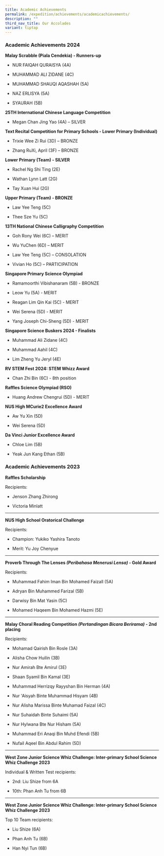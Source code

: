 ```yaml
---
title: Academic Achievements
permalink: /expedition/achievements/academicachievements/
description: ""
third_nav_title: Our Accolades
variant: tiptap
---
```

<h3>Academic Achievements 2024</h3>
<p><strong>Malay Scrabble (Piala Cendekia) - Runners-up</strong>
</p>
<ul data-tight="true" class="tight">
<li>
<p>NUR FAIQAH QURAISYA (4A)</p>
</li>
<li>
<p>MUHAMMAD ALI ZIDANE (4C)</p>
</li>
<li>
<p>MUHAMMAD SHAUQI AQASHAH&nbsp;(5A)</p>
</li>
<li>
<p>NAZ ERLISYA (5A)&nbsp;&nbsp;&nbsp;&nbsp;&nbsp;&nbsp;&nbsp;&nbsp;&nbsp;</p>
</li>
<li>
<p>SYAURAH (5B)</p>
</li>
</ul>
<p><strong>25TH International Chinese Language Competition</strong>
</p>
<ul data-tight="true" class="tight">
<li>
<p>Megan Chan Jing Yao (4A) – SILVER</p>
</li>
</ul>
<p><strong>Text Recital Competition for Primary Schools - Lower Primary (Individual)</strong>
</p>
<ul data-tight="true" class="tight">
<li>
<p>Trixie Wee Zi Rui (3D) – BRONZE</p>
</li>
<li>
<p>Zhang RuXi, April (3F) – BRONZE</p>
</li>
</ul>
<p></p>
<p><strong>Lower Primary (Team) - SILVER</strong>
</p>
<ul data-tight="true" class="tight">
<li>
<p>Rachel Ng Shi Ting (2E)</p>
</li>
<li>
<p>Wathan Lynn Latt (2G)</p>
</li>
<li>
<p>Tay Xuan Hui (2G)</p>
<p></p>
</li>
</ul>
<p><strong>Upper Primary (Team) - BRONZE</strong>
</p>
<ul data-tight="true" class="tight">
<li>
<p>Law Yee Teng (5C)</p>
</li>
<li>
<p>Thee Sze Yu (5C)</p>
</li>
</ul>
<p></p>
<p><strong>13TH National Chinese Calligraphy Competition</strong>
</p>
<ul data-tight="true" class="tight">
<li>
<p>Goh Rony Wei (6C) – MERIT</p>
</li>
<li>
<p>Wu YuChen (6D) – MERIT</p>
</li>
<li>
<p>Law Yee Teng (5C) – CONSOLATION</p>
</li>
<li>
<p>Vivian Ho (5C) – PARTICIPATION</p>
<p></p>
</li>
</ul>
<p><strong>Singapore Primary Science Olympiad</strong>
</p>
<ul data-tight="true" class="tight">
<li>
<p>Ramamoorthi Vibishanaram (5B) - BRONZE</p>
</li>
<li>
<p>Leow Yu (5A) - MERIT</p>
</li>
<li>
<p>Reagan Lim Qin Kai (5C) - MERIT</p>
</li>
<li>
<p>Wei Serena (5D) - MERIT</p>
</li>
<li>
<p>Yang Joseph Chi-Sheng (5D) - MERIT</p>
<p></p>
</li>
</ul>
<p><strong>Singapore Science Buskers 2024 - Finalists</strong>
</p>
<ul data-tight="true" class="tight">
<li>
<p>Muhammad Ali Zidane (4C)</p>
</li>
<li>
<p>Muhammad Aahil (4C)</p>
</li>
<li>
<p>Lim Zheng Yu Jeryl (4E)</p>
</li>
</ul>
<p></p>
<p><strong>RV STEM Fest 2024: STEM Whizz Award</strong>
</p>
<ul data-tight="true" class="tight">
<li>
<p>Chan Zhi Bin (6C) - 8th position</p>
</li>
</ul>
<p></p>
<p><strong>Raffles Science Olympiad (RSO)</strong>
</p>
<ul data-tight="true" class="tight">
<li>
<p>Huang Andrew Chengrui (5D) - MERIT</p>
</li>
</ul>
<p></p>
<p><strong>NUS High MCurie2 Excellence Award</strong>
</p>
<ul data-tight="true" class="tight">
<li>
<p>Aw Yu Xin (5D)</p>
</li>
<li>
<p>Wei Serena (5D)</p>
</li>
</ul>
<p></p>
<p><strong>Da Vinci Junior Excellence Award</strong>
</p>
<ul data-tight="true" class="tight">
<li>
<p>Chloe Lim (5B)</p>
</li>
<li>
<p>Yeak Jun Kang Ethan (5B)</p>
</li>
</ul>
<p></p>
<h3>Academic Achievements 2023</h3>
<p><strong>Raffles Scholarship</strong>
</p>
<p>Recipients:</p>
<ul data-tight="true" class="tight">
<li>
<p>Jenson Zhang Zhirong</p>
</li>
<li>
<p>Victoria Minlatt</p>
</li>
</ul>
<hr>
<p><strong>NUS High School Oratorical Challenge</strong>
</p>
<p>Recipients:</p>
<ul data-tight="true" class="tight">
<li>
<p>Champion: Yukiko Yashira Tanoto</p>
</li>
<li>
<p>Merit: Yu Joy Chenyue</p>
</li>
</ul>
<hr>
<p><strong>Proverb Through The Lenses <em>(Peribahasa Menerusi Lensa)</em> - Gold Award</strong>
</p>
<p>Recipients:</p>
<ul data-tight="true" class="tight">
<li>
<p>Muhammad Fahim Iman Bin Mohamed Faizall (5A)</p>
</li>
<li>
<p>Adryan Bin Muhammed Farizal (5B)</p>
</li>
<li>
<p>Darwisy Bin Mat Yasin (5C)</p>
</li>
<li>
<p>Mohamed Haqeem Bin Mohamed Hazmi (5E)</p>
</li>
</ul>
<hr>
<p><strong>Malay Choral Reading Competition <em>(Pertandingan Bicara Berirama)</em> - 2nd placing</strong>
</p>
<p>Recipients:</p>
<ul data-tight="true" class="tight">
<li>
<p>Mohamad Qairish Bin Rosle (3A)</p>
</li>
<li>
<p>Alisha Chow Huilin (3B)</p>
</li>
<li>
<p>Nur Amirah Bte Amirul (3E)</p>
</li>
<li>
<p>Shaan Syamil Bin Kamal (3E)</p>
</li>
<li>
<p>Muhammad Herrizqy Rayyshan Bin Herman (4A)</p>
</li>
<li>
<p>Nur 'Aisyah Binte Muhammad Hisyam (4B)</p>
</li>
<li>
<p>Nur Alisha Marissa Binte Muhamad Faizal (4C)</p>
</li>
<li>
<p>Nur Suhaidah Binte Suhaimi (5A)</p>
</li>
<li>
<p>Nur Hylwana Bte Nur Hisham (5A)</p>
</li>
<li>
<p>Muhammad Eri Anaqi Bin Muhd Efendi (5B)</p>
</li>
<li>
<p>Nufail Aqeel Bin Abdul Rahim (5D)</p>
</li>
</ul>
<hr>
<p><strong>West Zone Junior Science Whiz Challenge: Inter-primary School Science Whiz Challenge 2023</strong>
</p>
<p>Individual &amp; Written Test recipients:</p>
<ul data-tight="true" class="tight">
<li>
<p>2nd: Liu Shize from 6A</p>
</li>
<li>
<p>10th: Phan Anh Tu from 6B</p>
</li>
</ul>
<hr>
<p><strong>West Zone Junior Science Whiz Challenge: Inter-primary School Science Whiz Challenge 2023</strong>
</p>
<p>Top 10 Team recipients:</p>
<ul data-tight="true" class="tight">
<li>
<p>Liu Shize (6A)</p>
</li>
<li>
<p>Phan Anh Tu (6B)</p>
</li>
<li>
<p>Han Nyi Tun (6B)</p>
</li>
</ul>
<p></p>